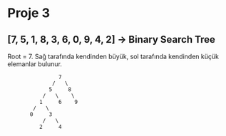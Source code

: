 # Proje 3
## [7, 5, 1, 8, 3, 6, 0, 9, 4, 2] -> Binary Search Tree
Root = 7. Sağ tarafında kendinden büyük, sol tarafında kendinden küçük elemanlar bulunur.

```
                7
              /   \
             5     8
           /   \    \
          1     6    9
        /   \  
       0     3
           /   \
          2     4


```